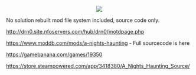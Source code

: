 <p align="center"><img src="https://media.moddb.com/images/mods/1/60/59849/anh_bg_moddbimage.1.png"></p>
No solution rebuilt mod file system included, source code only.

http://drn0.site.nfoservers.com/hub/drn0/motdpage.php

https://www.moddb.com/mods/a-nights-haunting - Full sourcecode is here

https://gamebanana.com/games/19350

https://store.steampowered.com/app/3418380/A_Nights_Haunting_Source/
